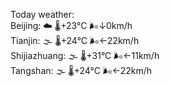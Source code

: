 Today weather:  
Beijing: ☁️ 🌡️+23°C 🌬️↓0km/h  
Tianjin: 🌫  🌡️+24°C 🌬️←22km/h  
Shijiazhuang: 🌫  🌡️+31°C 🌬️←11km/h  
Tangshan: 🌫  🌡️+24°C 🌬️←22km/h  
